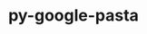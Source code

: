 ---
title: "py-google-pasta"
layout: cache
categories: [package, develop]
meta: {"compilers": ["none"], "num_specs": 67, "num_specs_by_stack": {"hep": 13, "ml-linux-aarch64-cpu": 16, "ml-linux-aarch64-cuda": 16, "ml-linux-x86_64-cpu": 16, "ml-linux-x86_64-cuda": 16, "ml-linux-x86_64-rocm": 17, "root": 67}, "oss": ["ubuntu22.04", "ubuntu24.04"], "platforms": ["linux"], "stacks": ["hep", "ml-linux-aarch64-cpu", "ml-linux-aarch64-cuda", "ml-linux-x86_64-cpu", "ml-linux-x86_64-cuda", "ml-linux-x86_64-rocm", "root"], "targets": ["aarch64", "x86_64_v3"], "versions": ["0.2.0"]}
spec_details: [{"compiler": "none", "hash": "2wgzrrfokdabhr72s3kqg22ni7u6wwrd", "os": "ubuntu24.04", "platform": "linux", "size": "-", "stacks": ["ml-linux-aarch64-cpu", "ml-linux-aarch64-cuda", "root"], "target": "aarch64", "variants": ["build_system=python_pip"], "versions": ["0.2.0"]}, {"compiler": "none", "hash": "2zpvc7nd75omlahfewcszqhf5uhazaqr", "os": "ubuntu24.04", "platform": "linux", "size": "-", "stacks": ["ml-linux-x86_64-cpu", "ml-linux-x86_64-cuda", "ml-linux-x86_64-rocm", "root"], "target": "x86_64_v3", "variants": ["build_system=python_pip"], "versions": ["0.2.0"]}, {"compiler": "none", "hash": "347ozunias543vg2k7iqppzyyxusitvb", "os": "ubuntu22.04", "platform": "linux", "size": "-", "stacks": ["root"], "target": "x86_64_v3", "variants": ["build_system=python_pip"], "versions": ["0.2.0"]}, {"compiler": "none", "hash": "3lesztu62psu4v5kd5gdfeb677c5jbcr", "os": "ubuntu24.04", "platform": "linux", "size": "-", "stacks": ["ml-linux-x86_64-cpu", "ml-linux-x86_64-cuda", "ml-linux-x86_64-rocm", "root"], "target": "x86_64_v3", "variants": ["build_system=python_pip"], "versions": ["0.2.0"]}, {"compiler": "none", "hash": "3ly5mav5ml6w23juevifvfi7ibhjpfkv", "os": "ubuntu22.04", "platform": "linux", "size": "-", "stacks": ["root"], "target": "x86_64_v3", "variants": ["build_system=python_pip"], "versions": ["0.2.0"]}, {"compiler": "none", "hash": "3w6a7teitwu52vmp6tgk3uojr33lxjz4", "os": "ubuntu24.04", "platform": "linux", "size": "-", "stacks": ["ml-linux-x86_64-cpu", "ml-linux-x86_64-cuda", "ml-linux-x86_64-rocm", "root"], "target": "x86_64_v3", "variants": ["build_system=python_pip"], "versions": ["0.2.0"]}, {"compiler": "none", "hash": "3yjpya5wfv62w7vpw3zgbyzuxz5msna4", "os": "ubuntu24.04", "platform": "linux", "size": "-", "stacks": ["ml-linux-x86_64-cpu", "ml-linux-x86_64-cuda", "ml-linux-x86_64-rocm", "root"], "target": "x86_64_v3", "variants": ["build_system=python_pip"], "versions": ["0.2.0"]}, {"compiler": "none", "hash": "4a7mn4mzgjtsnk3eof6ivuqex4nqpjcl", "os": "ubuntu24.04", "platform": "linux", "size": "-", "stacks": ["ml-linux-aarch64-cpu", "ml-linux-aarch64-cuda", "root"], "target": "aarch64", "variants": ["build_system=python_pip"], "versions": ["0.2.0"]}, {"compiler": "none", "hash": "4hvilhdqgvkzz4vfpl3daxrdk3fga73h", "os": "ubuntu22.04", "platform": "linux", "size": "-", "stacks": ["root"], "target": "x86_64_v3", "variants": ["build_system=python_pip"], "versions": ["0.2.0"]}, {"compiler": "none", "hash": "4wsgqougatun2dqgwhfehbixye2dvxlq", "os": "ubuntu22.04", "platform": "linux", "size": "-", "stacks": ["root"], "target": "x86_64_v3", "variants": ["build_system=python_pip"], "versions": ["0.2.0"]}, {"compiler": "none", "hash": "54axgd7qa5erubx77mspsd7gd2mhu5t6", "os": "ubuntu24.04", "platform": "linux", "size": "-", "stacks": ["ml-linux-x86_64-rocm", "root"], "target": "x86_64_v3", "variants": ["build_system=python_pip"], "versions": ["0.2.0"]}, {"compiler": "none", "hash": "5q5xbqa5tirlrp744hij254wvd7jnajp", "os": "ubuntu22.04", "platform": "linux", "size": "-", "stacks": ["root"], "target": "x86_64_v3", "variants": ["build_system=python_pip"], "versions": ["0.2.0"]}, {"compiler": "none", "hash": "5qd3qf3id3ymunpqq33zjhbgcespt3gv", "os": "ubuntu24.04", "platform": "linux", "size": "-", "stacks": ["ml-linux-aarch64-cpu", "ml-linux-aarch64-cuda", "root"], "target": "aarch64", "variants": ["build_system=python_pip"], "versions": ["0.2.0"]}, {"compiler": "none", "hash": "6kfw7e5ayxfxyxxwtysubba7yjnoaogl", "os": "ubuntu24.04", "platform": "linux", "size": "-", "stacks": ["ml-linux-x86_64-cpu", "ml-linux-x86_64-cuda", "ml-linux-x86_64-rocm", "root"], "target": "x86_64_v3", "variants": ["build_system=python_pip"], "versions": ["0.2.0"]}, {"compiler": "none", "hash": "7s675m2oiutbtltncjkztnidjmpikdwh", "os": "ubuntu22.04", "platform": "linux", "size": "-", "stacks": ["root"], "target": "x86_64_v3", "variants": ["build_system=python_pip"], "versions": ["0.2.0"]}, {"compiler": "none", "hash": "7yz6ncwtlqw5ofdoqhocco4c7zdflajk", "os": "ubuntu22.04", "platform": "linux", "size": "-", "stacks": ["root"], "target": "x86_64_v3", "variants": ["build_system=python_pip"], "versions": ["0.2.0"]}, {"compiler": "none", "hash": "a6iie3slovgxrzjib335mtyx3anplm6x", "os": "ubuntu24.04", "platform": "linux", "size": "-", "stacks": ["ml-linux-x86_64-rocm", "root"], "target": "x86_64_v3", "variants": ["build_system=python_pip"], "versions": ["0.2.0"]}, {"compiler": "none", "hash": "ah6xoefhqrso2vk3b6eujig7u5zleuaq", "os": "ubuntu24.04", "platform": "linux", "size": "-", "stacks": ["ml-linux-aarch64-cpu", "ml-linux-aarch64-cuda", "root"], "target": "aarch64", "variants": ["build_system=python_pip"], "versions": ["0.2.0"]}, {"compiler": "none", "hash": "ako7b76jg63udjqx4ncroscwi6r7qlol", "os": "ubuntu22.04", "platform": "linux", "size": "-", "stacks": ["root"], "target": "x86_64_v3", "variants": ["build_system=python_pip"], "versions": ["0.2.0"]}, {"compiler": "none", "hash": "au4te2m6n7jl7f4qing2mglziylrto4h", "os": "ubuntu24.04", "platform": "linux", "size": "-", "stacks": ["ml-linux-aarch64-cpu", "ml-linux-aarch64-cuda", "root"], "target": "aarch64", "variants": ["build_system=python_pip"], "versions": ["0.2.0"]}, {"compiler": "none", "hash": "bppdxsocxgmvhstrcesykswiw3hfa4l4", "os": "ubuntu22.04", "platform": "linux", "size": "-", "stacks": ["hep", "root"], "target": "x86_64_v3", "variants": ["build_system=python_pip"], "versions": ["0.2.0"]}, {"compiler": "none", "hash": "byp33dtxa4gm75duwyio32jyq4teae2x", "os": "ubuntu24.04", "platform": "linux", "size": "-", "stacks": ["ml-linux-aarch64-cpu", "ml-linux-aarch64-cuda", "root"], "target": "aarch64", "variants": ["build_system=python_pip"], "versions": ["0.2.0"]}, {"compiler": "none", "hash": "cagbal4xwggfwyxg4xpvlhums5qofewd", "os": "ubuntu24.04", "platform": "linux", "size": "-", "stacks": ["ml-linux-x86_64-cpu", "ml-linux-x86_64-cuda", "ml-linux-x86_64-rocm", "root"], "target": "x86_64_v3", "variants": ["build_system=python_pip"], "versions": ["0.2.0"]}, {"compiler": "none", "hash": "czcpafusxkwpd5iymbsuv54xpp7mhrdf", "os": "ubuntu22.04", "platform": "linux", "size": "-", "stacks": ["root"], "target": "x86_64_v3", "variants": ["build_system=python_pip"], "versions": ["0.2.0"]}, {"compiler": "none", "hash": "d4pmeybd3hzmww5w477yu3s2nrh6wy7l", "os": "ubuntu24.04", "platform": "linux", "size": "-", "stacks": ["ml-linux-aarch64-cpu", "ml-linux-aarch64-cuda", "root"], "target": "aarch64", "variants": ["build_system=python_pip"], "versions": ["0.2.0"]}, {"compiler": "none", "hash": "dbsioohtjojyzisyxnql3dl7t6h6ybv6", "os": "ubuntu22.04", "platform": "linux", "size": "-", "stacks": ["root"], "target": "x86_64_v3", "variants": ["build_system=python_pip"], "versions": ["0.2.0"]}, {"compiler": "none", "hash": "dc32zlq5jlz2tjjgexu7d45voelxx627", "os": "ubuntu24.04", "platform": "linux", "size": "-", "stacks": ["ml-linux-aarch64-cpu", "ml-linux-aarch64-cuda", "root"], "target": "aarch64", "variants": ["build_system=python_pip"], "versions": ["0.2.0"]}, {"compiler": "none", "hash": "e43xlkiydzhvkma4dfyn5xy5xvoflwut", "os": "ubuntu22.04", "platform": "linux", "size": "-", "stacks": ["root"], "target": "x86_64_v3", "variants": ["build_system=python_pip"], "versions": ["0.2.0"]}, {"compiler": "none", "hash": "e4l47cxahmn7cfzmtuuoqokm3hkunqwi", "os": "ubuntu24.04", "platform": "linux", "size": "-", "stacks": ["ml-linux-x86_64-cpu", "ml-linux-x86_64-cuda", "root"], "target": "x86_64_v3", "variants": ["build_system=python_pip"], "versions": ["0.2.0"]}, {"compiler": "none", "hash": "eenmaqkkap6dwo5oc5jqjluivd6twsxh", "os": "ubuntu22.04", "platform": "linux", "size": "-", "stacks": ["hep", "root"], "target": "x86_64_v3", "variants": ["build_system=python_pip"], "versions": ["0.2.0"]}, {"compiler": "none", "hash": "eygi6oox7avmhghd7ekucgn4zqfsuiy3", "os": "ubuntu24.04", "platform": "linux", "size": "-", "stacks": ["ml-linux-aarch64-cpu", "ml-linux-aarch64-cuda", "root"], "target": "aarch64", "variants": ["build_system=python_pip"], "versions": ["0.2.0"]}, {"compiler": "none", "hash": "gg4afedwr2cwqvdvgbl5wjqorlctreyl", "os": "ubuntu24.04", "platform": "linux", "size": "-", "stacks": ["ml-linux-aarch64-cpu", "ml-linux-aarch64-cuda", "root"], "target": "aarch64", "variants": ["build_system=python_pip"], "versions": ["0.2.0"]}, {"compiler": "none", "hash": "gz3rh22qc5l2zjdsslptocc3k75cvgvp", "os": "ubuntu24.04", "platform": "linux", "size": "-", "stacks": ["ml-linux-aarch64-cpu", "ml-linux-aarch64-cuda", "root"], "target": "aarch64", "variants": ["build_system=python_pip"], "versions": ["0.2.0"]}, {"compiler": "none", "hash": "hsunp4jzwcnfpqiajczo26eampfmdxy4", "os": "ubuntu22.04", "platform": "linux", "size": "-", "stacks": ["hep", "root"], "target": "x86_64_v3", "variants": ["build_system=python_pip"], "versions": ["0.2.0"]}, {"compiler": "none", "hash": "i5xkc6dd65q3hxjge3266rmv4wfunklg", "os": "ubuntu24.04", "platform": "linux", "size": "-", "stacks": ["ml-linux-x86_64-cpu", "ml-linux-x86_64-cuda", "ml-linux-x86_64-rocm", "root"], "target": "x86_64_v3", "variants": ["build_system=python_pip"], "versions": ["0.2.0"]}, {"compiler": "none", "hash": "idftogt6wnglrvylylnook2lhzsnjhxu", "os": "ubuntu24.04", "platform": "linux", "size": "-", "stacks": ["ml-linux-x86_64-cpu", "ml-linux-x86_64-cuda", "root"], "target": "x86_64_v3", "variants": ["build_system=python_pip"], "versions": ["0.2.0"]}, {"compiler": "none", "hash": "ihc2n3fwd27dtbyx5m5yxwgxawzcxhrb", "os": "ubuntu24.04", "platform": "linux", "size": "-", "stacks": ["ml-linux-x86_64-cpu", "ml-linux-x86_64-cuda", "ml-linux-x86_64-rocm", "root"], "target": "x86_64_v3", "variants": ["build_system=python_pip"], "versions": ["0.2.0"]}, {"compiler": "none", "hash": "im7vlxrjgsuhur52fjj57l6kenbpc7z5", "os": "ubuntu22.04", "platform": "linux", "size": "-", "stacks": ["root"], "target": "x86_64_v3", "variants": ["build_system=python_pip"], "versions": ["0.2.0"]}, {"compiler": "none", "hash": "jc5wln4ebpv7e6oauotg6hq4pcsmflvd", "os": "ubuntu24.04", "platform": "linux", "size": "-", "stacks": ["ml-linux-aarch64-cpu", "ml-linux-aarch64-cuda", "root"], "target": "aarch64", "variants": ["build_system=python_pip"], "versions": ["0.2.0"]}, {"compiler": "none", "hash": "jcz6sqapliebje3clvxw674uursvi4n2", "os": "ubuntu22.04", "platform": "linux", "size": "-", "stacks": ["root"], "target": "x86_64_v3", "variants": ["build_system=python_pip"], "versions": ["0.2.0"]}, {"compiler": "none", "hash": "kaa664w5czgxg36ozwhkgdopgkvib6pv", "os": "ubuntu22.04", "platform": "linux", "size": "-", "stacks": ["root"], "target": "x86_64_v3", "variants": ["build_system=python_pip"], "versions": ["0.2.0"]}, {"compiler": "none", "hash": "kyefm4fnrc3xcvky4qhqgvb26ek2lnrf", "os": "ubuntu24.04", "platform": "linux", "size": "-", "stacks": ["ml-linux-x86_64-cpu", "ml-linux-x86_64-cuda", "ml-linux-x86_64-rocm", "root"], "target": "x86_64_v3", "variants": ["build_system=python_pip"], "versions": ["0.2.0"]}, {"compiler": "none", "hash": "lsojaej3qfpfgbhywmvlty7vmgbq2j2a", "os": "ubuntu22.04", "platform": "linux", "size": "-", "stacks": ["hep", "root"], "target": "x86_64_v3", "variants": ["build_system=python_pip"], "versions": ["0.2.0"]}, {"compiler": "none", "hash": "n2qymlgoc5bj6jdvooaprpnd3vgoqwzr", "os": "ubuntu22.04", "platform": "linux", "size": "-", "stacks": ["hep", "root"], "target": "x86_64_v3", "variants": ["build_system=python_pip"], "versions": ["0.2.0"]}, {"compiler": "none", "hash": "o3oqz7gvwki5cdsa5h4ssrapfpluumu2", "os": "ubuntu24.04", "platform": "linux", "size": "-", "stacks": ["ml-linux-aarch64-cpu", "ml-linux-aarch64-cuda", "root"], "target": "aarch64", "variants": ["build_system=python_pip"], "versions": ["0.2.0"]}, {"compiler": "none", "hash": "og22cihnzpgrv6dcc2dtyjjuhl3rp2ta", "os": "ubuntu24.04", "platform": "linux", "size": "-", "stacks": ["ml-linux-x86_64-cpu", "ml-linux-x86_64-cuda", "ml-linux-x86_64-rocm", "root"], "target": "x86_64_v3", "variants": ["build_system=python_pip"], "versions": ["0.2.0"]}, {"compiler": "none", "hash": "pmzka2hwewvzhfb2a4eqqfula6qgecxv", "os": "ubuntu24.04", "platform": "linux", "size": "-", "stacks": ["ml-linux-aarch64-cpu", "ml-linux-aarch64-cuda", "root"], "target": "aarch64", "variants": ["build_system=python_pip"], "versions": ["0.2.0"]}, {"compiler": "none", "hash": "pva4c3aveujabne72rwmwdwfrztfgeay", "os": "ubuntu22.04", "platform": "linux", "size": "-", "stacks": ["root"], "target": "x86_64_v3", "variants": ["build_system=python_pip"], "versions": ["0.2.0"]}, {"compiler": "none", "hash": "ro6urw7hrh5h2mgqxzew3m3dhffqjyl4", "os": "ubuntu24.04", "platform": "linux", "size": "-", "stacks": ["ml-linux-aarch64-cpu", "ml-linux-aarch64-cuda", "root"], "target": "aarch64", "variants": ["build_system=python_pip"], "versions": ["0.2.0"]}, {"compiler": "none", "hash": "s34zrk54lkbndqzsvge7bmdib6ag6utb", "os": "ubuntu24.04", "platform": "linux", "size": "-", "stacks": ["ml-linux-x86_64-cpu", "ml-linux-x86_64-cuda", "ml-linux-x86_64-rocm", "root"], "target": "x86_64_v3", "variants": ["build_system=python_pip"], "versions": ["0.2.0"]}, {"compiler": "none", "hash": "scsghcrwnwfdwdtsrnfturrmily4sznv", "os": "ubuntu24.04", "platform": "linux", "size": "-", "stacks": ["ml-linux-x86_64-rocm", "root"], "target": "x86_64_v3", "variants": ["build_system=python_pip"], "versions": ["0.2.0"]}, {"compiler": "none", "hash": "shoafcjvdl7piqdsvkrtvhkwxwucdpeh", "os": "ubuntu24.04", "platform": "linux", "size": "-", "stacks": ["ml-linux-aarch64-cpu", "ml-linux-aarch64-cuda", "root"], "target": "aarch64", "variants": ["build_system=python_pip"], "versions": ["0.2.0"]}, {"compiler": "none", "hash": "srh3rz7orcrohd2zjcficvo5eortzvgr", "os": "ubuntu22.04", "platform": "linux", "size": "-", "stacks": ["hep", "root"], "target": "x86_64_v3", "variants": ["build_system=python_pip"], "versions": ["0.2.0"]}, {"compiler": "none", "hash": "tgoieyqdtggiz42i2nrrjbwhdpwhbrex", "os": "ubuntu24.04", "platform": "linux", "size": "-", "stacks": ["ml-linux-x86_64-rocm", "root"], "target": "x86_64_v3", "variants": ["build_system=python_pip"], "versions": ["0.2.0"]}, {"compiler": "none", "hash": "tjhu2fq344yanvvnaklyj7t5jqasgrd3", "os": "ubuntu22.04", "platform": "linux", "size": "-", "stacks": ["root"], "target": "x86_64_v3", "variants": ["build_system=python_pip"], "versions": ["0.2.0"]}, {"compiler": "none", "hash": "tytjrud6ro6y6ccfjpqwjxp7uj47pgoe", "os": "ubuntu24.04", "platform": "linux", "size": "-", "stacks": ["ml-linux-x86_64-cpu", "ml-linux-x86_64-cuda", "root"], "target": "x86_64_v3", "variants": ["build_system=python_pip"], "versions": ["0.2.0"]}, {"compiler": "none", "hash": "uiggc6skck4giuaujfepqc7wlctd6qop", "os": "ubuntu24.04", "platform": "linux", "size": "-", "stacks": ["ml-linux-x86_64-cpu", "ml-linux-x86_64-cuda", "ml-linux-x86_64-rocm", "root"], "target": "x86_64_v3", "variants": ["build_system=python_pip"], "versions": ["0.2.0"]}, {"compiler": "none", "hash": "urkdu6o4lqsi2q2eqeox7rhl4m32youy", "os": "ubuntu22.04", "platform": "linux", "size": "-", "stacks": ["hep", "root"], "target": "x86_64_v3", "variants": ["build_system=python_pip"], "versions": ["0.2.0"]}, {"compiler": "none", "hash": "vgkytapa2i4slx6x56j3x7t3lqvo4ctj", "os": "ubuntu22.04", "platform": "linux", "size": "-", "stacks": ["hep", "root"], "target": "x86_64_v3", "variants": ["build_system=python_pip"], "versions": ["0.2.0"]}, {"compiler": "none", "hash": "vr5mpp4crsn3j7nci6ru4bhyyag7z65q", "os": "ubuntu22.04", "platform": "linux", "size": "-", "stacks": ["hep", "root"], "target": "x86_64_v3", "variants": ["build_system=python_pip"], "versions": ["0.2.0"]}, {"compiler": "none", "hash": "vryo4iqgrb7qhi74vvvyicmfv2c4y65o", "os": "ubuntu24.04", "platform": "linux", "size": "-", "stacks": ["ml-linux-x86_64-rocm", "root"], "target": "x86_64_v3", "variants": ["build_system=python_pip"], "versions": ["0.2.0"]}, {"compiler": "none", "hash": "yf2zvm3qnvemcjnabns22e7irqfpobzi", "os": "ubuntu22.04", "platform": "linux", "size": "-", "stacks": ["hep", "root"], "target": "x86_64_v3", "variants": ["build_system=python_pip"], "versions": ["0.2.0"]}, {"compiler": "none", "hash": "yxctdeob35xjl24hyzatyltp6iajftxq", "os": "ubuntu22.04", "platform": "linux", "size": "-", "stacks": ["hep", "root"], "target": "x86_64_v3", "variants": ["build_system=python_pip"], "versions": ["0.2.0"]}, {"compiler": "none", "hash": "zipj577oirw2ys4zjkbdirjhfms3ghvr", "os": "ubuntu24.04", "platform": "linux", "size": "-", "stacks": ["ml-linux-x86_64-cpu", "ml-linux-x86_64-cuda", "root"], "target": "x86_64_v3", "variants": ["build_system=python_pip"], "versions": ["0.2.0"]}, {"compiler": "none", "hash": "zldxj5u6hcsqohnicr3o5lfcislmefir", "os": "ubuntu22.04", "platform": "linux", "size": "-", "stacks": ["hep", "root"], "target": "x86_64_v3", "variants": ["build_system=python_pip"], "versions": ["0.2.0"]}, {"compiler": "none", "hash": "zuulehlxsfgmuhm3tqbukooumn3idrzt", "os": "ubuntu22.04", "platform": "linux", "size": "-", "stacks": ["hep", "root"], "target": "x86_64_v3", "variants": ["build_system=python_pip"], "versions": ["0.2.0"]}, {"compiler": "none", "hash": "zxwqfizlqyuqq3w7ut65oohwlhjununf", "os": "ubuntu22.04", "platform": "linux", "size": "-", "stacks": ["root"], "target": "x86_64_v3", "variants": ["build_system=python_pip"], "versions": ["0.2.0"]}]
---